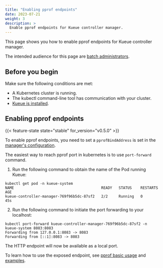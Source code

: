 ```yaml
---
title: "Enabling pprof endpoints"
date: 2023-07-21
weight: 3
description: >
  Enable pprof endpoints for Kueue controller manager.
---
```


This page shows you how to enable pprof endpoints for Kueue controller manager.

The intended audience for this page are [batch administrators](/docs/tasks#batch-administrator).

## Before you begin

Make sure the following conditions are met:

- A Kubernetes cluster is running.
- The kubectl command-line tool has communication with your cluster.
- [Kueue is installed](/docs/installation).

## Enabling pprof endpoints

{{< feature-state state="stable" for_version="v0.5.0" >}}

To enable pprof endpoints, you need to set a `pprofBindAddress` is set in the [manager's configuration](/docs/installation/#install-a-custom-configured-released-version).

The easiest way to reach pprof port in kubernetes is to use `port-forward` command.

1. Run the following command to obtain the name of the Pod running Kueue:

```shell
kubectl get pod -n kueue-system
NAME                                        READY   STATUS    RESTARTS   AGE
kueue-controller-manager-769f96b5dc-87sf2   2/2     Running   0          45s
```

2. Run the following command to initiate the port forwarding to your localhost:

```shell
kubectl port-forward kueue-controller-manager-769f96b5dc-87sf2 -n kueue-system 8083:8083
Forwarding from 127.0.0.1:8083 -> 8083
Forwarding from [::1]:8083 -> 8083
```

The HTTP endpoint will now be available as a local port.

To learn how to use the exposed endpoint, see [pprof basic usage](https://github.com/google/pprof#basic-usage) and [examples](https://pkg.go.dev/net/http/pprof#hdr-Usage_examples).
